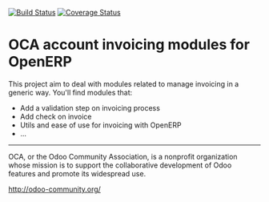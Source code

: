 [![Build Status](https://travis-ci.org/OCA/account-invoicing.svg?branch=7.0)](https://travis-ci.org/OCA/account-invoicing)
[![Coverage Status](https://coveralls.io/repos/OCA/l10n-spain/badge.png?branch=7.0)](https://coveralls.io/r/OCA/account-invoicing?branch=7.0)

OCA account invoicing modules for OpenERP
=========================================

This project aim to deal with modules related to manage invoicing in a generic way. You'll find modules that:

 - Add a validation step on invoicing process
 - Add check on invoice
 - Utils and ease of use for invoicing with OpenERP
 - ...

----

OCA, or the Odoo Community Association, is a nonprofit organization whose 
mission is to support the collaborative development of Odoo features and 
promote its widespread use.

http://odoo-community.org/
